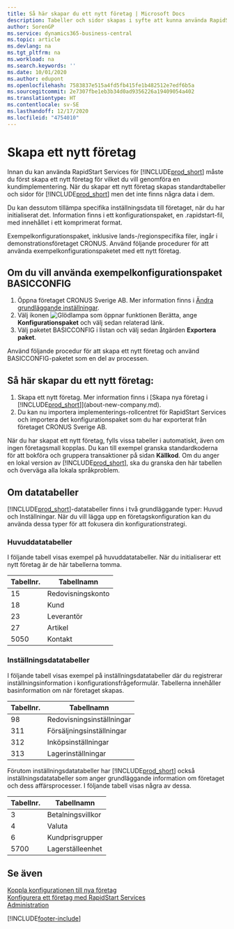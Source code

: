 ```yaml
---
title: Så här skapar du ett nytt företag | Microsoft Docs
description: Tabeller och sidor skapas i syfte att kunna använda RapidStart Services, men de innehåller inga data.
author: SorenGP
ms.service: dynamics365-business-central
ms.topic: article
ms.devlang: na
ms.tgt_pltfrm: na
ms.workload: na
ms.search.keywords: ''
ms.date: 10/01/2020
ms.author: edupont
ms.openlocfilehash: 7583837e515a4fd5fb415fe1b482512e7edf6b5a
ms.sourcegitcommit: 2e7307fbe1eb3b34d0ad9356226a19409054a402
ms.translationtype: HT
ms.contentlocale: sv-SE
ms.lasthandoff: 12/17/2020
ms.locfileid: "4754010"
---
```

# <a name="create-a-new-company"></a>Skapa ett nytt företag
Innan du kan använda RapidStart Services för [!INCLUDE[prod_short](includes/prod_short.md)] måste du först skapa ett nytt företag för vilket du vill genomföra en kundimplementering. När du skapar ett nytt företag skapas standardtabeller och sidor för [!INCLUDE[prod_short](includes/prod_short.md)] men det inte finns några data i dem.

Du kan dessutom tillämpa specifika inställningsdata till företaget, när du har initialiserat det. Information finns i ett konfigurationspaket, en .rapidstart-fil, med innehållet i ett komprimerat format.  

Exempelkonfigurationspaket, inklusive lands-/regionspecifika filer, ingår i demonstrationsföretaget CRONUS. Använd följande procedurer för att använda exempelkonfigurationspaketet med ett nytt företag.  

## <a name="to-use-the-sample-basicconfig-configuration-package"></a>Om du vill använda exempelkonfigurationspaket BASICCONFIG  
1. Öppna företaget CRONUS Sverige AB. Mer information finns i [Ändra grundläggande inställningar](ui-change-basic-settings.md).
2. Välj ikonen ![Glödlampa som öppnar funktionen Berätta](media/ui-search/search_small.png "Berätta vad du vill göra"), ange **Konfigurationspaket** och välj sedan relaterad länk.  
3. Välj paketet BASICCONFIG i listan och välj sedan åtgärden **Exportera paket**.  

Använd följande procedur för att skapa ett nytt företag och använd BASICCONFIG-paketet som en del av processen.  

## <a name="to-create-a-new-company"></a>Så här skapar du ett nytt företag:  
1. Skapa ett nytt företag. Mer information finns i [Skapa nya företag i [!INCLUDE[prod_short](includes/prod_short.md)]](about-new-company.md).
2. Du kan nu importera implementerings-rollcentret för RapidStart Services och importera det konfigurationspaket som du har exporterat från företaget CRONUS Sverige AB.

När du har skapat ett nytt företag, fylls vissa tabeller i automatiskt, även om ingen företagsmall kopplas. Du kan till exempel granska standardkoderna för att bokföra och gruppera transaktioner på sidan **Källkod**. Om du anger en lokal version av [!INCLUDE[prod_short](includes/prod_short.md)], ska du granska den här tabellen och överväga alla lokala språkproblem.

## <a name="about-data-tables"></a>Om datatabeller
[!INCLUDE[prod_short](includes/prod_short.md)]-datatabeller finns i två grundläggande typer: Huvud och Inställningar. När du vill lägga upp en företagskonfiguration kan du använda dessa typer för att fokusera din konfigurationstrategi.  

### <a name="master-data-tables"></a>Huvuddatatabeller  
I följande tabell visas exempel på huvuddatatabeller. När du initialiserar ett nytt företag är de här tabellerna tomma.  

|Tabellnr.|Tabellnamn|  
|-------------------|--------------------|  
|15|Redovisningskonto|  
|18|Kund|  
|23|Leverantör|  
|27|Artikel|  
|5050|Kontakt|  

### <a name="setup-data-tables"></a>Inställningsdatatabeller  
I följande tabell visas exempel på inställningsdatatabeller där du registrerar inställningsinformation i konfigurationsfrågeformulär. Tabellerna innehåller basinformation om när företaget skapas.  

|Tabellnr.|Tabellnamn|  
|-------------------|--------------------|  
|98|Redovisningsinställningar|  
|311|Försäljningsinställningar|  
|312|Inköpsinställningar|  
|313|Lagerinställningar|  

Förutom inställningsdatatabeller har [!INCLUDE[prod_short](includes/prod_short.md)] också inställningsdatatabeller som anger grundläggande information om företaget och dess affärsprocesser. I följande tabell visas några av dessa.  

|Tabellnr.|Tabellnamn|  
|-------------------|--------------------|  
|3|Betalningsvillkor|  
|4|Valuta|  
|6|Kundprisgrupper|  
|5700|Lagerställeenhet|

  

## <a name="see-also"></a>Se även  
[Koppla konfigurationen till nya företag](admin-apply-configuration-to-new-companies.md)  
[Konfigurera ett företag med RapidStart Services](admin-set-up-a-company-with-rapidstart.md)  
[Administration](admin-setup-and-administration.md)


[!INCLUDE[footer-include](includes/footer-banner.md)]